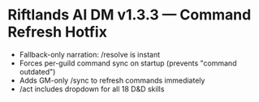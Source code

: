 # Riftlands AI DM v1.3.3 — Command Refresh Hotfix
- Fallback-only narration: /resolve is instant
- Forces per-guild command sync on startup (prevents "command outdated")
- Adds GM-only /sync to refresh commands immediately
- /act includes dropdown for all 18 D&D skills
